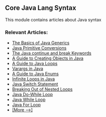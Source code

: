 ## Core Java Lang Syntax

This module contains articles about Java syntax

### Relevant Articles: 
- [The Basics of Java Generics](https://www.baeldung.com/java-generics)
- [Java Primitive Conversions](https://www.baeldung.com/java-primitive-conversions)
- [The Java continue and break Keywords](https://www.baeldung.com/java-continue-and-break)
- [A Guide to Creating Objects in Java](https://www.baeldung.com/java-initialization)
- [A Guide to Java Loops](https://www.baeldung.com/java-loops)
- [Varargs in Java](https://www.baeldung.com/java-varargs)
- [A Guide to Java Enums](https://www.baeldung.com/a-guide-to-java-enums)
- [Infinite Loops in Java](https://www.baeldung.com/infinite-loops-java)
- [Java Switch Statement](https://www.baeldung.com/java-switch)
- [Breaking Out of Nested Loops](https://www.baeldung.com/java-breaking-out-nested-loop)
- [Java Do-While Loop](https://www.baeldung.com/java-do-while-loop)
- [Java While Loop](https://www.baeldung.com/java-while-loop)
- [Java For Loop](https://www.baeldung.com/java-for-loop)
- [[More -->]](/core-java-modules/core-java-lang-syntax-2)
